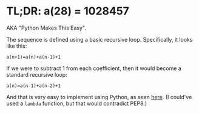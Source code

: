 # TL;DR: a(28) = 1028457
AKA "Python Makes This Easy".

The sequence is defined using a basic recursive loop. Specifically, it looks like this:

`a(n+1)=a(n)+a(n-1)+1`

If we were to subtract 1 from each coefficient, then it would become a standard recursive loop:

`a(n)=a(n-1)+a(n-2)+1`

And that is very easy to implement using Python, as seen [here](sequence.py). (I could've used a `lambda` function, but that would contradict PEP8.)